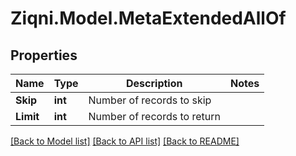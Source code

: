 
# Ziqni.Model.MetaExtendedAllOf

## Properties

Name | Type | Description | Notes
------------ | ------------- | ------------- | -------------
**Skip** | **int** | Number of records to skip | 
**Limit** | **int** | Number of records to return | 

[[Back to Model list]](../README.md#documentation-for-models)
[[Back to API list]](../README.md#documentation-for-api-endpoints)
[[Back to README]](../README.md)

